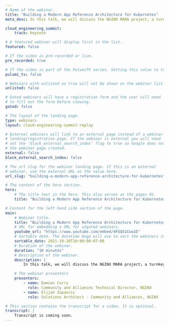 ```yaml
---
# Name of the webinar.
title: "Building a Modern App Reference Architecture for Kubernetes"
meta_desc: In this talk, we will discuss the NGINX MARA project; a turnkey modern application reference architecture.

cloud_engineering_summit:
    track: keynote

# A featured webinar will display first in the list.
featured: false

# If the video is pre-recorded or live.
pre_recorded: true

# If the video is part of the PulumiTV series. Setting this value to true will list the video in the "PulumiTV" section.
pulumi_tv: false

# Webinars with unlisted as true will not be shown on the webinar list
unlisted: false

# Gated webinars will have a registration form and the user will need
# to fill out the form before viewing.
gated: false

# The layout of the landing page.
type: webinars
layout: cloud-engineering-summit-replay

# External webinars will link to an external page instead of a webinar
# landing/registration page. If the webinar is external you will need
# set the 'block_external_search_index' flag to true so Google does not index
# the webinar page created.
external: false
block_external_search_index: false

# The url slug for the webinar landing page. If this is an external
# webinar, use the external URL as the value here.
url_slug: "building-a-modern-app-reference-architecture-for-kubernetes"

# The content of the hero section.
hero:
    # The title text in the hero. This also serves as the pages H1.
    title: "Building a Modern App Reference Architecture for Kubernetes"

# Content for the left hand side section of the page.
main:
    # Webinar title.
    title: "Building a Modern App Reference Architecture for Kubernetes"
    # URL for embedding a URL for ungated webinars.
    youtube_url: "https://www.youtube.com/embed/4FGQS1Cwa1E"
    # Sortable date. The datetime Hugo will use to sort the webinars in date order.
    sortable_date: 2021-10-20T10:00:00-07:00
    # Duration of the webinar.
    duration: "10 minutes"
    # Description of the webinar.
    description: |
        In this talk, we will discuss the NGINX MARA project; a turnkey modern application reference architecture. With the help of Pulumi, this project can take you from an empty AWS account to a fully deployed modern infrastructure deployment in under an hour.

    # The webinar presenters
    presenters:
        - name: Damian Curry
          role: Community and Alliances Technical Director, NGINX
        - name: Elijah Zupancic
          role: Solutions Architect - Community and Alliances, NGINX

# This section contains the transcript for a video. It is optional.
transcript: |
    Transcript is coming soon.
---
```

